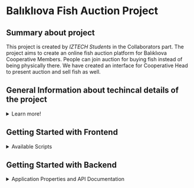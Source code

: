 # Balıklıova Fish Auction Project

## Summary about project
This project is created by *IZTECH Students* in the Collaborators part. The project aims to create an online fish auction platform for Balıklıova Cooperative Members. People can join auction for buying fish instead of being physically there. We have created an interface for Cooperative Head to present auction and sell fish as well. 

## General Information about techincal details of the project
<details>
<summary>Learn more!</summary>

### *The Architecture of the Implementation*
*MVC software architectural pattern* is used in the project. Controller classes act as an interface between database and view components to process all incoming requests, manipulate data using the model components. Service classes handle the necessary business logic and functions for the controller classes. Model classes correspond to all the necessary data that is stored and the needed data-related logic.

### *The Technologies*

---

### *Front-end Side*
We have used *Javascript programming language* and *React library* (they call themselves library not framework) to implement front-end. React is flexible due to component-based structure. Also it has a wide range of users (188k stars in Github Repo). Lastly, we have team members who have experience in ReactJS.
  
---
  
### *Server Side*
We have used *Java programming language* and *Spring Boot framework* to implement *back-end*. Spring is very flexible thanks to extensions and third party libraries. It simplifies and eases the process (Ex: Lombok getter-setter) greatly. Furthermore, Spring has *Inversion of Control* and *Dependency Injection* features so we focus on other stuff. Also, all team members have experience in Java.	

---

### *Storage Side*
We have used *MySql* on the *storage side*. MySql is a Relational Database Management System. We use it because it is free, has a high scalability option. Lastly, some of our team members have experience in MySql.

---

Table of Contents
1. Java Spring Boot
2. MYSQL SQL structure engine
3. HTML5 Markup Language
4. CSS Style Sheet Language
5. Javascript / frameworks -> React.js
6. SSH
7. Git VCS

---

### Why Java-Spring framework?
1. Java programming language is easy to implement.
2. Java spring framework is understandable. 
3. Object-oriented manners can be implemented.
4. Active communities and quick debugging.
5. How to implement Java Spring framework? - Go to spring initializer web page 
 
---

### Why javascript?
On many models with progress of technology, web applications required browser based dynamic models.
Using javascript will bring a new dynamic manner to application development.

---

### Why ssh?
SSH technology generally for remote controlling and testing the server. In this web application , tests and deployment  can be implemented in a remote server.
With ssh technology no one can access the remote machine who does not have the key.
Cyber resilience of the system is the most important thing for any kind of bad situation.
What is the Git Version Control System?
Git is a free and open source distributed version control system designed to handle everything from small to very large projects with speed and efficiency.

---

### Why Git?
Working with a big devops team is exhaustive for collaboration and complicated when assignments are collected in the main project.
It is the best way to use the version control system for everyone in this project.
</details>

## Getting Started with Frontend

<details>
<summary>Available Scripts</summary>

In the project directory, you can run:

#### `npm start`

Runs the app in the development mode.\
Open [http://localhost:3000](http://localhost:3000) to view it in your browser.

The page will reload when you make changes.\
You may also see any lint errors in the console.

---

#### `npm test`

Launches the test runner in the interactive watch mode.\
See the section about [running tests](https://facebook.github.io/create-react-app/docs/running-tests) for more information.

---

#### `npm run build`

Builds the app for production to the `build` folder.\
It correctly bundles React in production mode and optimizes the build for the best performance.

The build is minified and the filenames include the hashes.\
Your app is ready to be deployed!
</details>

## Getting Started with Backend
<details>
<summary>Application Properties and API Documentation</summary>

### Ignored prop. templates:

- Application.Properties
```
spring.datasource.driver-class-name=com.mysql.cj.jdbc.Driver
spring.jpa.properties.hibernate.dialect=org.hibernate.dialect.MySQL5InnoDBDialect
spring.jpa.show-sql=true
spring.jpa.hibernate.ddl=false
spring.datasource.url=jdbc:mysql://localhost:3306/fish?useSSL=false&serverTimezone=UTC&useLegacyDatetimeCode=false
spring.datasource.username=root
spring.datasource.password=12345678
```

---

### <strong> API DOCUMENTATION </strong>

#### 1) URL => ```/api/customers``` *GET*:
```
- Shows all customers in db.
```

---

#### 2) URL => ```/api/fisherman``` *GET*:
```
- Shows all fishermans in db.
```

---

#### 3) URL => ```/api/admin``` *GET*:
```
- Shows all admins in db.
```

---

#### 4) URL => ```/api/members``` *GET*:
```
- Shows all members in db.
```

---

#### 5) URL => ```/api/login/get/{username}/{password}``` *GET*:
```
- Getting user login function.
- username and password must be changed! this is for demo.
```

---

#### 6) URL => ```/api/signup/customer``` *POST*:
```
- User signup function.
- This url requeires Customer object.
```
```
- customer Template:

{
    "username": "randomUser",
    "password": "random_psw_123",
    "surname": "iba"        
    "name": "cagatay",    
    "mail": "random@gmail.com",
    "address": "randomAddress"
}
```

---

#### 7) URL => ```/api/signup/member``` *POST*:
```
- Member signup function.
- This url requeires Member object.
```
```
- member Template:

{
    "username": "Member_123",
    "mail": "member234@email.com",
    "password": "random_psw_234"

}
```

---

#### 8) URL => ```/api/register-fisherman``` *POST*:
```
- Fisherman register function.
- This url requeires fisherman object.
```
```
- fisherman Template:

{
    "username": "Ali_Kaptan",
    "password": "random_psw_567",
    "mail": "randomFm@gmail.com",
    "iban": "11111111111111111111111111",
    "owner": "ali kuscu"                               
}
```

---

#### 9) URL => ```/api/cooperativeHead/getCode``` *GET*:
```
- Getting code for aucion function.
- Returns String code
```

---

#### 10) URL => ```/api/auction/fetchAuctions``` *GET*:
```
- Getting all auctions.
- Returns list of auction objects.
```

---

#### 11) URL => ```/api/auction/add``` *POST*:
```
- Adding auctions to systems.
- This url requires auction object.
```
```
- auction Template:

{
    "name": "MEZGIT MEZATI",
    "date": 12312.1,
    "id": "asdasdasd",
    "quota": 12                        
}    
```
</details>





